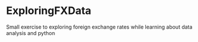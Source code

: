 # ExploringFXData
Small exercise to exploring foreign exchange rates while learning about data analysis and python
